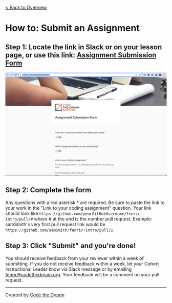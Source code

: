 [< Back to Overview](../../README.md)

# How to: Submit an Assignment

## Step 1: Locate the link in Slack or on your lesson page, or use this link: [Assignment Submission Form](https://airtable.com/shrBpqHbS6wgInoF9)

![Submit Assignment: Step 1](../assets/submit-assignment/assignment-sub-form.png)

## Step 2: Complete the form
Any questions with a red asterisk * are required.  Be sure to paste the link to your work in the "Link to your coding assignment" question.  Your link should look like 
`https://github.com/yourGitHubUsername/fenrir-intro/pull/#`
where # at the end is the number pull request.  Example: samSmith's very first pull request link would be 
`https://github.com/samSmith/fenrir-intro/pull/1`

## Step 3: Click "Submit" and you're done!
You should receive feedback from your reviewer within a week of submitting.  If you do not receive feedback within a week, let your Cohort Instructional Leader know via Slack message or by emailing [fenrir@codethedream.org](mailto:fenrir@codethedream.org).  Your feedback will be a comment on your pull request.

---

Created by [Code the Dream](https://www.codethedream.org)
